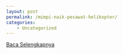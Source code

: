 ```yaml
---
layout: post
permalink: /mimpi-naik-pesawat-helikopter/
categories:
    - Uncategorized
---
```


[Baca Selengkapnya](/09)